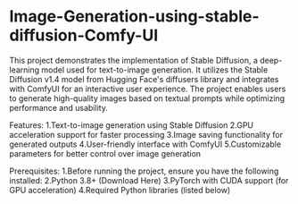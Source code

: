 # Image-Generation-using-stable-diffusion-Comfy-UI
This project demonstrates the implementation of Stable Diffusion, a deep-learning model used for text-to-image generation. It utilizes the Stable Diffusion v1.4 model from Hugging Face's diffusers library and integrates with ComfyUI for an interactive user experience. The project enables users to generate high-quality images based on textual prompts while optimizing performance and usability.

Features:
1.Text-to-image generation using Stable Diffusion
2.GPU acceleration support for faster processing
3.Image saving functionality for generated outputs
4.User-friendly interface with ComfyUI
5.Customizable parameters for better control over image generation

Prerequisites:
1.Before running the project, ensure you have the following installed:
2.Python 3.8+ (Download Here)
3.PyTorch with CUDA support (for GPU acceleration)
4.Required Python libraries (listed below)

